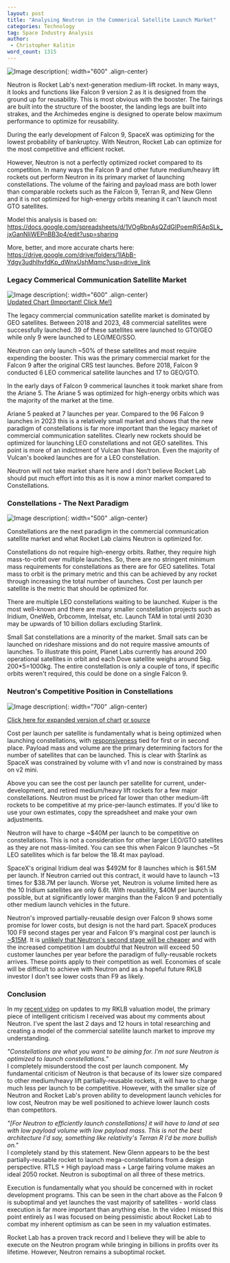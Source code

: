 ```yaml
---
layout: post
title: "Analysing Neutron in the Commerical Satellite Launch Market"
categories: Technology
tag: Space Industry Analysis
author:
 - Christopher Kalitin
word_count: 1315
---
```

<head>
    <meta property="og:image" content="{{site.url}}/assets/images/2024-01-07/neutron-deploy.jpg">
</head>

![Image description]({{site.url}}/assets/images/2024-01-07/neutron-deploy.jpg){: width="600" .align-center}

Neutron is Rocket Lab's next-generation medium-lift rocket. In many ways, it looks and functions like Falcon 9 version 2 as it is designed from the ground up for reusability. This is most obvious with the booster. The fairings are built into the structure of the booster, the landing legs are built into strakes, and the Archimedes engine is designed to operate below maximum performance to optimize for reusability.

During the early development of Falcon 9, SpaceX was optimizing for the lowest probability of bankruptcy. With Neutron, Rocket Lab can optimize for the most competitive and efficient rocket.

However, Neutron is not a perfectly optimized rocket compared to its competition. In many ways the Falcon 9 and other future medium/heavy lift rockets out perform Neutron in its primary market of launching constellations. The volume of the fairing and payload mass are both lower than comparable rockets such as the Falcon 9, Terran R, and New Glenn and it is not optimized for high-energy orbits meaning it can't launch most GTO satellites.

Model this analysis is based on: <a href="https://docs.google.com/spreadsheets/d/1VOgRbnAsQZdGIPoemRj5ApSLk_jxGanNliWEPnBB3p4/edit?usp=sharing">https://docs.google.com/spreadsheets/d/1VOgRbnAsQZdGIPoemRj5ApSLk_jxGanNliWEPnBB3p4/edit?usp=sharing</a>

More, better, and more accurate charts here: <a href="https://drive.google.com/drive/folders/1IAbB-Ydgv3udhIhvfdKp_dWnxUshMqmc?usp=drive_link">https://drive.google.com/drive/folders/1IAbB-Ydgv3udhIhvfdKp_dWnxUshMqmc?usp=drive_link</a>

### <b>Legacy Commerical Communication Satellite Market</b>

![Image description]({{site.url}}/assets/images/2024-01-07/Launches-Total-Type-Mass.png){: width="600" .align-center}  
<a href="{{site.url}}/assets/images/2024-01-07/Western-Commercial-Launches-By-Orbit-By-Mass.png">Updated Chart (Important! Click Me!)</a>

The legacy commercial communication satellite market is dominated by GEO satellites. Between 2018 and 2023, 48 commercial satellites were successfully launched. 39 of these satellites were launched to GTO/GEO while only 9 were launched to LEO/MEO/SSO.

Neutron can only launch ~50% of these satellites and most require expending the booster. This was the primary commercial market for the Falcon 9 after the original CRS test launches. Before 2018, Falcon 9 conducted 6 LEO commerical satellite launches and 17 to GEO/GTO. 

In the early days of Falcon 9 commerical launches it took market share from the Ariane 5. The Ariane 5 was optimized for high-energy orbits which was the majority of the market at the time. 

Ariane 5 peaked at 7 launches per year. Compared to the 96 Falcon 9 launches in 2023 this is a relatively small market and shows that the new paradigm of constellations is far more important than the legacy market of commercial communication satellites. Clearly new rockets should be optimized for launching LEO constellations and not GEO satellites. This point is more of an indictment of Vulcan than Neutron. Even the majority of Vulcan's booked launches are for a LEO constellation.

Neutron will not take market share here and I don't believe Rocket Lab should put much effort into this as it is now a minor market compared to Constellations.

### <b>Constellations - The Next Paradigm</b>

![Image description]({{site.url}}/assets/images/2024-01-07/Launches-Type-Pie.png){: width="500" .align-center}

Constellations are the next paradigm in the commercial communication satellite market and what Rocket Lab claims Neutron is optimized for. 

Constellations do not require high-energy orbits. Rather, they require high mass-to-orbit over multiple launches. So, there are no stringent minimum mass requirements for constellations as there are for GEO satellites. Total mass to orbit is the primary metric and this can be achieved by any rocket through increasing the total number of launches. Cost per launch per satellite is the metric that should be optimized for.

There are multiple LEO constellations waiting to be launched. Kuiper is the most well-known and there are many smaller constellation projects such as Iridium, OneWeb, Orbcomm, Intelsat, etc. Launch TAM in total until 2030 may be upwards of 10 billion dollars excluding Starlink.

Small Sat constellations are a minority of the market. Small sats can be launched on rideshare missions and do not require massive amounts of launches. To illustrate this point, Planet Labs currently has around 200 operational satellites in orbit and each Dove satellite weighs around 5kg. 200*5=1000kg. The entire constellation is only a couple of tons, if specific orbits weren't required, this could be done on a single Falcon 9.

### <b>Neutron's Competitive Position in Constellations</b>

![Image description]({{site.url}}/assets/images/2024-01-07/Constellation-Rockets.png){: width="700" .align-center}

<a href="{{site.url}}/assets/images/2024-01-07/Constellation-Rockets.png">Click here for expanded version of chart</a> <a href="https://docs.google.com/spreadsheets/d/1VOgRbnAsQZdGIPoemRj5ApSLk_jxGanNliWEPnBB3p4/edit?usp=sharing">or source</a>

Cost per launch per satellite is fundamentally what is being optimized when launching constellations, with <a href="https://www.aboutamazon.com/news/innovation-at-amazon/amazon-project-kuiper-spacex-launch">responsiveness</a> tied for first or in second place. Payload mass and volume are the primary determining factors for the number of satellites that can be launched. This is clear with Starlink as SpaceX was constrained by volume with v1 and now is constrained by mass on v2 mini. 

Above you can see the cost per launch per satellite for current, under-development, and retired medium/heavy lift rockets for a few major constellations. Neutron must be priced far lower than other medium-lift rockets to be competitive at my price-per-launch estimates. If you'd like to use your own estimates, copy the spreadsheet and make your own adjustments.

Neutron will have to charge ~$40M per launch to be competitive on constellations. This is not a consideration for other larger LEO/GTO satellites as they are not mass-limited. You can see this when Falcon 9 launches ~5t LEO satellites which is far below the 18.4t max payload.

SpaceX's original Iridium deal was $492M for 8 launches which is $61.5M per launch. If Neutron carried out this contract, it would have to launch ~13 times for $38.7M per launch. Worse yet, Neutron is volume limited here as the 10 Iridium satellites are only 6.6t. With reusability, $40M per launch is possible, but at significantly lower margins than the Falcon 9 and potentially other medium launch vehicles in the future.

Neutron's improved partially-reusable design over Falcon 9 shows some promise for lower costs, but design is not the hard part. SpaceX produces 100 F9 second stages per year and Falcon 9's marginal cost per launch is <a href="https://youtu.be/DxREm3s1scA?si=ejdsalwfZkgcCpZG&t=2360">~$15M</a>. It is <a href="https://x.com/BellikOzan/status/1741535515759857816?s=20">unlikely that Neutron's second stage will be cheaper</a> and with the increased competition I am doubtful that Neutron will exceed 50 customer launches per year before the paradigm of fully-reusable rockets arrives. These points apply to their competition as well. Economies of scale will be difficult to achieve with Neutron and as a hopeful future RKLB investor I don't see lower costs than F9 as likely.

### <b>Conclusion</b>

In my <a href="https://youtu.be/kKo5IDTiWIU?si=ia7J-ZC1VPU2lDkC">recent video</a> on updates to my RKLB valuation model, the primary piece of intelligent criticism I received was about my comments about Neutron. I've spent the last 2 days and 12 hours in total researching and creating a model of the commercial satellite launch market to improve my understanding.

<i>"Constellations are what you want to be aiming for. I'm not sure Neutron is optimized to launch constellations."</i>  
I completely misunderstood the cost per launch component. My fundamental criticism of Neutron is that because of its lower size compared to other medium/heavy lift partially-reusable rockets, it will have to charge much less per launch to be competitive. However, with the smaller size of Neutron and Rocket Lab's proven ability to development launch vehicles for low cost, Neutron may be well positioned to achieve lower launch costs than competitors. 

<i>"[For Neutron to efficiently launch constellations] it will have to land at sea with low payload volume with low payload mass. This is not the best architecture I'd say, something like relativity's Terran R I'd be more bullish on."</i>  
I completely stand by this statement. New Glenn appears to be the best partially-reusable rocket to launch mega-constellations from a design perspective. RTLS + High payload mass + Large fairing volume makes an ideal 2050 rocket. Neutron is suboptimal on all three of these metrics.

Execution is fundamentally what you should be concerned with in rocket development programs. This can be seen in the chart above as the Falcon 9 is suboptimal and yet launches the vast majority of satellites - world class execution is far more important than anything else. In the video I missed this point entirely as I was focused on being pessimistic about Rocket Lab to combat my inherent optimism as can be seen in my valuation estimates.

Rocket Lab has a proven track record and I believe they will be able to execute on the Neutron program while bringing in billions in profits over its lifetime. However, Neutron remains a suboptimal rocket.